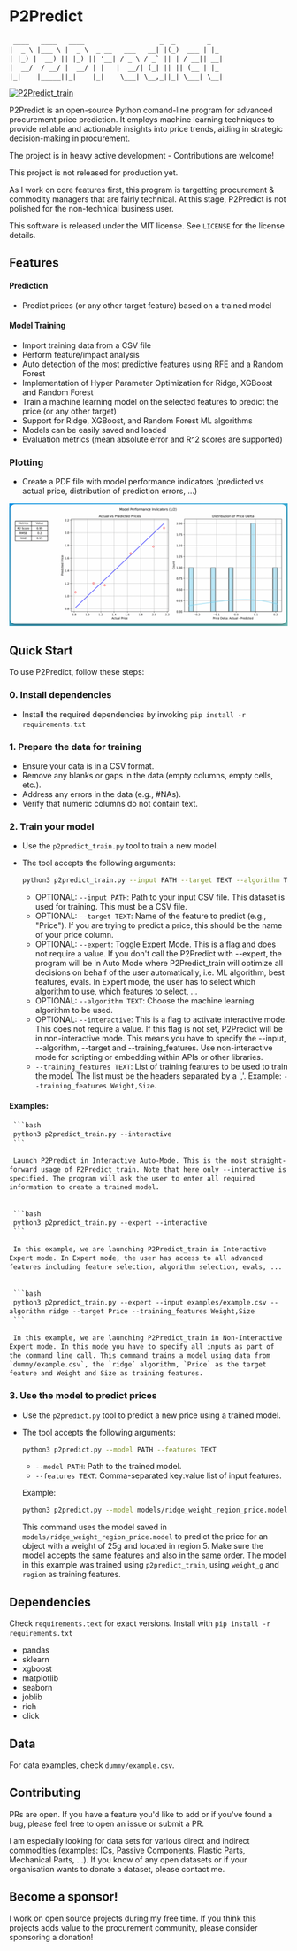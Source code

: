 # P2Predict
     ____   ____   ____                   _  _        _   
    |  _ \ |___ \ |  _ \  _ __   ___   __| |(_)  ___ | |_ 
    | |_) |  __) || |_) || '__| / _ \ / _` || | / __|| __|
    |  __/  / __/ |  __/ | |   |  __/| (_| || || (__ | |_ 
    |_|    |_____||_|    |_|    \___| \__,_||_| \___| \__|


[![P2Predict_train](https://github.com/ahmed-khalil-hafsi/P2Predict/actions/workflows/p2predict_train.yml/badge.svg)](https://github.com/ahmed-khalil-hafsi/P2Predict/actions/workflows/p2predict_train.yml)

P2Predict is an open-source Python comand-line program for advanced procurement price prediction. It employs machine learning techniques to provide reliable and actionable insights into price trends, aiding in strategic decision-making in procurement. 

The project is in heavy active development - Contributions are welcome!

This project is not released for production yet.

As I work on core features first, this program is targetting procurement & commodity managers that are fairly technical. At this stage, P2Predict is not polished for the non-technical business user.

This software is released under the MIT license. See `LICENSE` for the license details.

## Features

#### Prediction
- Predict prices (or any other target feature) based on a trained model

#### Model Training
- Import training data from a CSV file
- Perform feature/impact analysis
- Auto detection of the most predictive features using RFE and a Random Forest
- Implementation of Hyper Parameter Optimization for Ridge, XGBoost and Random Forest
- Train a machine learning model on the selected features to predict the price (or any other target)
- Support for Ridge, XGBoost, and Random Forest ML algorithms
- Models can be easily saved and loaded
- Evaluation metrics (mean absolute error and R^2 scores are supported)

### Plotting
- Create a PDF file with model performance indicators (predicted vs actual price, distribution of prediction errors, ...)

![alt text](./documentation/model_perf_plot.png)

## Quick Start

To use P2Predict, follow these steps:

### 0. Install dependencies
   - Install the required dependencies by invoking `pip install -r requirements.txt`
   
### 1. Prepare the data for training
   - Ensure your data is in a CSV format.
   - Remove any blanks or gaps in the data (empty columns, empty cells, etc.).
   - Address any errors in the data (e.g., #NAs).
   - Verify that numeric columns do not contain text.

### 2. Train your model
   - Use the `p2predict_train.py` tool to train a new model.
   - The tool accepts the following arguments:

     ```bash
     python3 p2predict_train.py --input PATH --target TEXT --algorithm TEXT --expert --verbose --interactive --training_features TEXT
     ```

     - OPTIONAL: `--input PATH`: Path to your input CSV file. This dataset is used for training. This must be a CSV file.
     - OPTIONAL: `--target TEXT`: Name of the feature to predict (e.g., "Price"). If you are trying to predict a price, this should be the name of your price column.
     - OPTIONAL: `--expert`: Toggle Expert Mode. This is a flag and does not require a value. If you don't call the P2Predict with --expert, the program will be in Auto Mode where P2Predict_train will optimize all decisions on behalf of the user automatically, i.e. ML algorithm, best features, evals. In Expert mode, the user has to select which algorithm to use, which features to select, ...
     - OPTIONAL: `--algorithm TEXT`: Choose the machine learning algorithm to be used.
     - OPTIONAL: `--interactive`: This is a flag to activate interactive mode. This does not require a value. If this flag is not set, P2Predict will be in non-interactive mode. This means you have to specify the --input, --algorithm, --target and --training_features. Use non-interactive mode for scripting or embedding within APIs or other libraries.
     - `--training_features TEXT`: List of training features to be used to train the model. The list must be the headers separated by a ','. Example: `--training_features Weight,Size`.


#### Examples:

     ```bash
     python3 p2predict_train.py --interactive
     ```

     Launch P2Predict in Interactive Auto-Mode. This is the most straight-forward usage of P2Predict_train. Note that here only --interactive is specified. The program will ask the user to enter all required information to create a trained model.  

     
     ```bash
     python3 p2predict_train.py --expert --interactive
     ```

     In this example, we are launching P2Predict_train in Interactive Expert mode. In Expert mode, the user has access to all advanced features including feature selection, algorithm selection, evals, ...  

     
     ```bash
     python3 p2predict_train.py --expert --input examples/example.csv --algorithm ridge --target Price --training_features Weight,Size
     ```

     In this example, we are launching P2Predict_train in Non-Interactive Expert mode. In this mode you have to specify all inputs as part of the command line call. This command trains a model using data from `dummy/example.csv`, the `ridge` algorithm, `Price` as the target feature and Weight and Size as training features.

      
### 3. Use the model to predict prices
   - Use the `p2predict.py` tool to predict a new price using a trained model.
   - The tool accepts the following arguments:

     ```bash
     python3 p2predict.py --model PATH --features TEXT
     ```

     - `--model PATH`: Path to the trained model.
     - `--features TEXT`: Comma-separated key:value list of input features.

     Example:

     ```bash
     python3 p2predict.py --model models/ridge_weight_region_price.model --features weight_g:25,region:5
     ```

     This command uses the model saved in `models/ridge_weight_region_price.model` to predict the price for an object with a weight of 25g and located in region 5. Make sure the model accepts the same features and also in the same order. The model in this example was trained using `p2predict_train`, using `weight_g` and `region` as training features.

## Dependencies

Check `requirements.text` for exact versions. Install with `pip install -r requirements.txt`
- pandas
- sklearn
- xgboost
- matplotlib
- seaborn
- joblib
- rich
- click

## Data

For data examples, check `dummy/example.csv`.

## Contributing

PRs are open. If you have a feature you'd like to add or if you've found a bug, please feel free to open an issue or submit a PR.

I am especially looking for data sets for various direct and indirect commodities (examples: ICs, Passive Components, Plastic Parts, Mechanical Parts, ...). If you know of any open datasets or if your organisation wants to donate a dataset, please contact me.

## Become a sponsor!

I work on open source projects during my free time. If you think this projects adds value to the procurement community, please consider sponsoring a donation!
